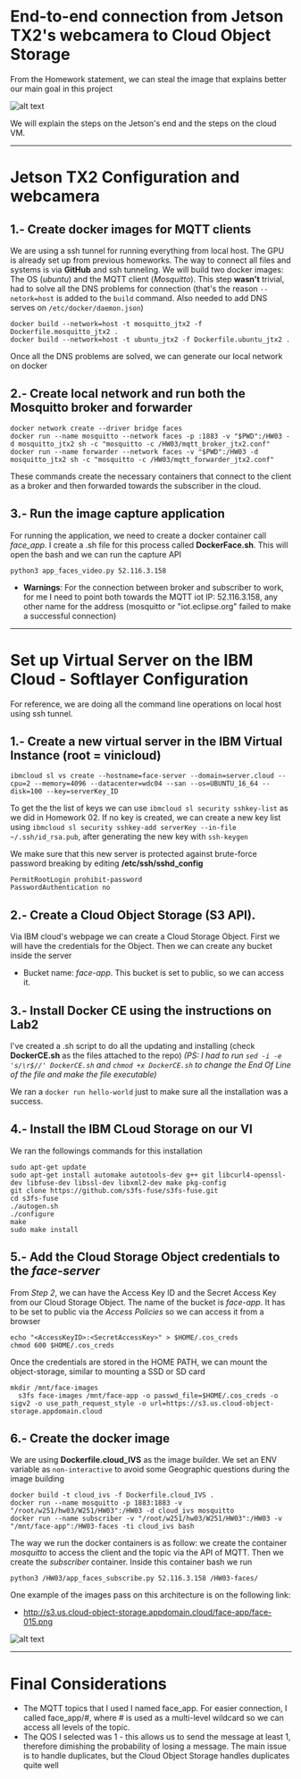# End-to-end connection from Jetson TX2's webcamera to Cloud Object Storage

From the Homework statement, we can steal the image that explains better our main goal in this project

![alt text](https://raw.githubusercontent.com/penpen86/W251/master/HW03/StructureHW03.png)

We will explain the steps on the Jetson's end and the steps on the cloud VM.

___

# Jetson TX2 Configuration and webcamera
## 1.- Create docker images for MQTT clients
We are using a ssh tunnel for running everything from local host. The GPU is already set up from previous homeworks. The way to connect all files and systems is via **GitHub** and ssh tunneling. We will build two docker images: The OS (_ubuntu_) and the MQTT client (_Mosquitto_). This step **wasn't** trivial, had to solve all the DNS problems for connection (that's the reason `--netork=host` is added to the `build` command. Also needed to add DNS serves on `/etc/docker/daemon.json`)

```
docker build --network=host -t mosquitto_jtx2 -f Dockerfile.mosquitto_jtx2 .
docker build --network=host -t ubuntu_jtx2 -f Dockerfile.ubuntu_jtx2 .
```
Once all the DNS problems are solved, we can generate our local network on docker

## 2.- Create local network and run both the Mosquitto broker and forwarder
```
docker network create --driver bridge faces
docker run --name mosquitto --network faces -p :1883 -v "$PWD":/HW03 -d mosquitto_jtx2 sh -c "mosquitto -c /HW03/mqtt_broker_jtx2.conf"
docker run --name forwarder --network faces -v "$PWD":/HW03 -d mosquitto_jtx2 sh -c "mosquitto -c /HW03/mqtt_forwarder_jtx2.conf"
```
These commands create the necessary containers that connect to the client as a broker and then forwarded towards the subscriber in the cloud.

## 3.- Run the image capture application
For running the application, we need to create a docker container call _face_app_. I create a .sh file for this process called **DockerFace.sh**. This will open the bash and we can run the capture API
```
python3 app_faces_video.py 52.116.3.158
```

* **Warnings**: For the connection between broker and subscriber to work, for me I need to point both towards the MQTT iot IP: 52.116.3.158, any other name for the address (mosquitto or "iot.eclipse.org" failed to make a successful connection) 
___

# Set up Virtual Server on the IBM Cloud - Softlayer Configuration
For reference, we are doing all the command line operations on local host using ssh tunnel.

## 1.- Create a new virtual server in the IBM Virtual Instance (**root** = vinicloud)
```
ibmcloud sl vs create --hostname=face-server --domain=server.cloud --cpu=2 --memory=4096 --datacenter=wdc04 --san --os=UBUNTU_16_64 --disk=100 --key=serverKey_ID
```
To get the the list of keys we can use `ibmcloud sl security sshkey-list` as we did in Homework 02. If no key is created, we can create a new key list using `ibmcloud sl security sshkey-add serverKey --in-file ~/.ssh/id_rsa.pub`, after generating the new key with `ssh-keygen`

We make sure that this new server is protected against brute-force password breaking by editing **/etc/ssh/sshd_config**
```
PermitRootLogin prohibit-password
PasswordAuthentication no
```

## 2.- Create a Cloud Object Storage (S3 API). 
Via IBM cloud's webpage we can create a Cloud Storage Object. First we will have the credentials for the Object. Then we can create any bucket inside the server
* Bucket name: _face-app_. This bucket is set to public, so we can access it.

## 3.- Install Docker CE using the instructions on Lab2
I've created a .sh script to do all the updating and installing (check **DockerCE.sh** as the files attached to the repo)
_(PS: I had to run `sed -i -e 's/\r$//' DockerCE.sh` and `chmod +x DockerCE.sh` to change the End Of Line of the file and make the file executable)_ 

We ran a `docker run hello-world` just to make sure all the installation was a success.

## 4.- Install the IBM CLoud Storage on our VI
We ran the followings commands for this installation

```
sudo apt-get update
sudo apt-get install automake autotools-dev g++ git libcurl4-openssl-dev libfuse-dev libssl-dev libxml2-dev make pkg-config
git clone https://github.com/s3fs-fuse/s3fs-fuse.git
cd s3fs-fuse
./autogen.sh
./configure
make
sudo make install
```

## 5.- Add the Cloud Storage Object credentials to the _face-server_
From _Step 2_, we can have the Access Key ID and the Secret Access Key from our Cloud Storage Object. The name of the bucket is _face-app_. It has to be set to public via the _Access Policies_ so we can access it from a browser
```
echo "<AccessKeyID>:<SecretAccessKey>" > $HOME/.cos_creds
chmod 600 $HOME/.cos_creds
```

Once the credentials are stored in the HOME PATH, we can mount the object-storage, similar to mounting a SSD or SD card
```
mkdir /mnt/face-images
  s3fs face-images /mnt/face-app -o passwd_file=$HOME/.cos_creds -o sigv2 -o use_path_request_style -o url=https://s3.us.cloud-object-storage.appdomain.cloud
```

## 6.- Create the docker image
We are using **Dockerfile.cloud_IVS** as the image builder. We set an ENV variable as `non-interactive` to avoid some Geographic questions during the image building 
```
docker build -t cloud_ivs -f Dockerfile.cloud_IVS .
docker run --name mosquitto -p 1883:1883 -v "/root/w251/hw03/W251/HW03":/HW03 -d cloud_ivs mosquitto
docker run --name subscriber -v "/root/w251/hw03/W251/HW03":/HW03 -v "/mnt/face-app":/HW03-faces -ti cloud_ivs bash
```
The way we run the docker containers is as follow: we create the container _mosquitto_ to access the client and the topic via the API of MQTT. Then we create the _subscriber_ container. Inside this container bash we run
```
python3 /HW03/app_faces_subscribe.py 52.116.3.158 /HW03-faces/
```

One example of the images pass on this architecture is on the following link:

* http://s3.us.cloud-object-storage.appdomain.cloud/face-app/face-015.png

![alt text](https://raw.githubusercontent.com/penpen86/W251/master/HW03/face-015.png)

___
# Final Considerations

* The MQTT topics that I used I named face_app. For easier connection, I called face_app/#, where # is used as a multi-level wildcard so we can access all levels of the topic.
* The QOS I selected was 1 - this allows us to send the message at least 1, therefore dimishing the probability of losing a message. The main issue is to handle duplicates, but the Cloud Object Storage handles duplicates quite well 











